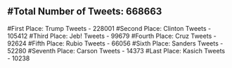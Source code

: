 #Total Number of Tweets: 668663 
---
#First Place: Trump Tweets - 228001
#Second Place: Clinton Tweets - 105412
#Third Place: Jeb! Tweets - 99679
#Fourth Place: Cruz Tweets - 92624
#Fifth Place: Rubio Tweets - 66056
#Sixth Place: Sanders Tweets - 52280
#Seventh Place: Carson Tweets - 14373
#Last Place: Kasich Tweets - 10238
